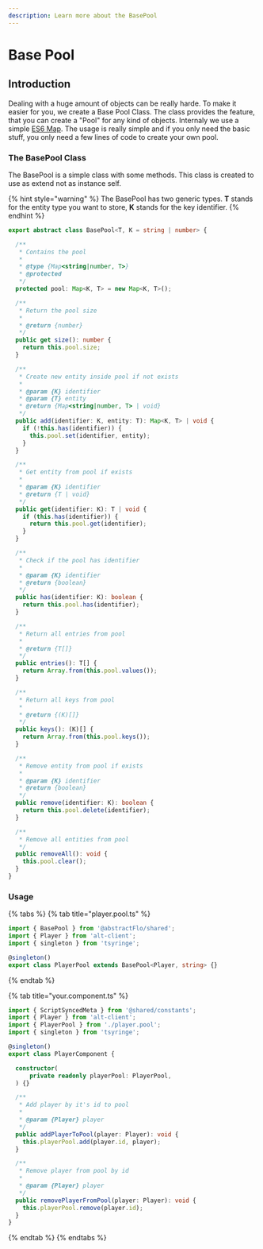 ```yaml
---
description: Learn more about the BasePool
---
```


# Base Pool

## Introduction

Dealing with a huge amount of objects can be really harde. To make it easier for you, we create a Base Pool Class. The class provides the feature, that you can create a "Pool" for any kind of objects. Internaly we use a simple [ES6 Map](https://developer.mozilla.org/de/docs/Web/JavaScript/Reference/Global_Objects/Map). The usage is really simple and if you only need the basic stuff, you only need a few lines of code to create your own pool.

### The BasePool Class

The BasePool is a simple class with some methods. This class is created to use as extend not as instance self.

{% hint style="warning" %}
The BasePool has two generic types. **T** stands for the entity type you want to store, **K** stands for the key identifier.
{% endhint %}

```typescript
export abstract class BasePool<T, K = string | number> {

  /**
   * Contains the pool
   *
   * @type {Map<string|number, T>}
   * @protected
   */
  protected pool: Map<K, T> = new Map<K, T>();

  /**
   * Return the pool size
   *
   * @return {number}
   */
  public get size(): number {
    return this.pool.size;
  }

  /**
   * Create new entity inside pool if not exists
   *
   * @param {K} identifier
   * @param {T} entity
   * @return {Map<string|number, T> | void}
   */
  public add(identifier: K, entity: T): Map<K, T> | void {
    if (!this.has(identifier)) {
      this.pool.set(identifier, entity);
    }
  }

  /**
   * Get entity from pool if exists
   *
   * @param {K} identifier
   * @return {T | void}
   */
  public get(identifier: K): T | void {
    if (this.has(identifier)) {
      return this.pool.get(identifier);
    }
  }

  /**
   * Check if the pool has identifier
   *
   * @param {K} identifier
   * @return {boolean}
   */
  public has(identifier: K): boolean {
    return this.pool.has(identifier);
  }

  /**
   * Return all entries from pool
   *
   * @return {T[]}
   */
  public entries(): T[] {
    return Array.from(this.pool.values());
  }

  /**
   * Return all keys from pool
   *
   * @return {(K)[]}
   */
  public keys(): (K)[] {
    return Array.from(this.pool.keys());
  }

  /**
   * Remove entity from pool if exists
   *
   * @param {K} identifier
   * @return {boolean}
   */
  public remove(identifier: K): boolean {
    return this.pool.delete(identifier);
  }

  /**
   * Remove all entities from pool
   */
  public removeAll(): void {
    this.pool.clear();
  }
}
```

### Usage

{% tabs %}
{% tab title="player.pool.ts" %}
```typescript
import { BasePool } from '@abstractFlo/shared';
import { Player } from 'alt-client';
import { singleton } from 'tsyringe';

@singleton()
export class PlayerPool extends BasePool<Player, string> {}
```
{% endtab %}

{% tab title="your.component.ts" %}
```typescript
import { ScriptSyncedMeta } from '@shared/constants';
import { Player } from 'alt-client';
import { PlayerPool } from './player.pool';
import { singleton } from 'tsyringe';

@singleton()
export class PlayerComponent {

  constructor(
      private readonly playerPool: PlayerPool,
  ) {}

  /**
   * Add player by it's id to pool
   *
   * @param {Player} player
   */
  public addPlayerToPool(player: Player): void {
    this.playerPool.add(player.id, player);
  }

  /**
   * Remove player from pool by id
   *
   * @param {Player} player
   */
  public removePlayerFromPool(player: Player): void {
    this.playerPool.remove(player.id);
  }
}
```
{% endtab %}
{% endtabs %}

